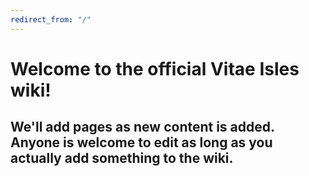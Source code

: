 ```yaml
---
redirect_from: "/"
---
```


# Welcome to the official Vitae Isles wiki!   
## We'll add pages as new content is added. Anyone is welcome to edit as long as you actually add something to the wiki.   
